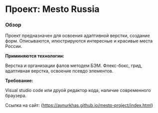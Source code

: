 # Проект: Mesto Russia

### Обзор

Проект предназначен для освоения адаптивной верстки, создание форм. Описываются, илюстрируются интересные и красивые места России.

**Приминяются технологии:**

Верстка и организации фалов методем БЭМ. Флекс-бокс, грид, адаптивная верстка, освоение псевдо элементов.

**Требование:**

Visual studio code или друой редактор кода, наличие современного браузера.

Ссылка на сайт: (https://aynurkhas.github.io/mesto-project/index.html)
